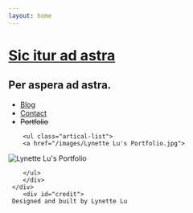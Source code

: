 ```yaml
---
layout: home
---
```


<div class="index-content blog">
    <div class="section">
    <div class="section2">
    <div class="header">
     <h1><a href="/">Sic itur ad astra</a></h1>
     <h2>Per aspera ad astra.</h2>
   </div>
        <ul class="artical-cate">
            <li class="on"><a href="/blog">Blog</a></li>
            <li><a href="/contact">Contact</a></li>
            <li><strike>Portfolio</strike></li>
        </ul>

        <ul class="artical-list">
        <a href="/images/Lynette Lu's Portfolio.jpg">
<img src="/images/Lynette Lu's Portfolio.jpg" alt="Lynette Lu's Portfolio"></a>



        </ul>
        </div>
     </div>  
        <div id="credit">
     Designed and built by Lynette Lu
 </div>

  </div>

<script>
  (function(i,s,o,g,r,a,m){i['GoogleAnalyticsObject']=r;i[r]=i[r]||function(){
  (i[r].q=i[r].q||[]).push(arguments)},i[r].l=1*new Date();a=s.createElement(o),
  m=s.getElementsByTagName(o)[0];a.async=1;a.src=g;m.parentNode.insertBefore(a,m)
  })(window,document,'script','//www.google-analytics.com/analytics.js','ga');

  ga('create', 'UA-48632403-1', 'lynettelu.co');
  ga('send', 'pageview');

</script>
